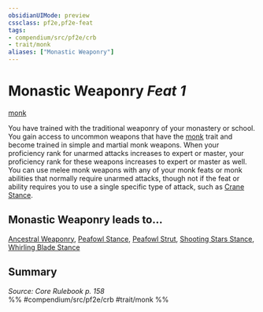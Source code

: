 ```yaml
---
obsidianUIMode: preview
cssclass: pf2e,pf2e-feat
tags:
- compendium/src/pf2e/crb
- trait/monk
aliases: ["Monastic Weaponry"]
---
```

# Monastic Weaponry  *Feat 1*  
[monk](../../rules/traits/monk.md)  


You have trained with the traditional weaponry of your monastery or school. You gain access to uncommon weapons that have the [monk](../../rules/traits/monk.md) trait and become trained in simple and martial monk weapons. When your proficiency rank for unarmed attacks increases to expert or master, your proficiency rank for these weapons increases to expert or master as well. You can use melee monk weapons with any of your monk feats or monk abilities that normally require unarmed attacks, though not if the feat or ability requires you to use a single specific type of attack, such as [Crane Stance](crane-stance.md).

## Monastic Weaponry leads to...

[Ancestral Weaponry](ancestral-weaponry-apg.md), [Peafowl Stance](peafowl-stance-apg.md), [Peafowl Strut](peafowl-strut-apg.md), [Shooting Stars Stance](shooting-stars-stance-apg.md), [Whirling Blade Stance](whirling-blade-stance-apg.md)

## Summary

*Source: Core Rulebook p. 158*  
%% #compendium/src/pf2e/crb #trait/monk %%